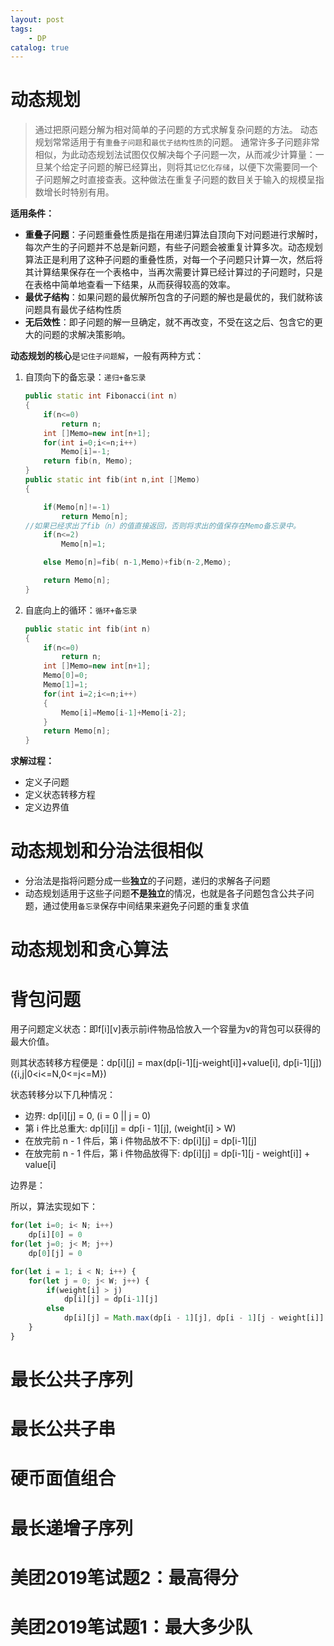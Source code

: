 ```yaml
---
layout: post
tags: 
    - DP
catalog: true
---
```


# 动态规划
> 通过把原问题分解为相对简单的子问题的方式求解复杂问题的方法。
> 动态规划常常适用于有`重叠子问题`和`最优子结构性质`的问题。
> 通常许多子问题非常相似，为此动态规划法试图仅仅解决每个子问题一次，从而减少计算量：一旦某个给定子问题的解已经算出，则将其`记忆化存储`，以便下次需要同一个子问题解之时直接查表。这种做法在重复子问题的数目关于输入的规模呈指数增长时特别有用。

**适用条件：**
- **重叠子问题**：子问题重叠性质是指在用递归算法自顶向下对问题进行求解时，每次产生的子问题并不总是新问题，有些子问题会被重复计算多次。动态规划算法正是利用了这种子问题的重叠性质，对每一个子问题只计算一次，然后将其计算结果保存在一个表格中，当再次需要计算已经计算过的子问题时，只是在表格中简单地查看一下结果，从而获得较高的效率。
- **最优子结构**：如果问题的最优解所包含的子问题的解也是最优的，我们就称该问题具有最优子结构性质
- **无后效性**：即子问题的解一旦确定，就不再改变，不受在这之后、包含它的更大的问题的求解决策影响。

**动态规划的核心**是`记住子问题解`，一般有两种方式：
1. 自顶向下的备忘录：`递归+备忘录`
    ``` c++
    public static int Fibonacci(int n)
    {
        if(n<=0)
            return n;
        int []Memo=new int[n+1];        
        for(int i=0;i<=n;i++)
            Memo[i]=-1;
        return fib(n, Memo);
    }
    public static int fib(int n,int []Memo)
    {

        if(Memo[n]!=-1)
            return Memo[n];
    //如果已经求出了fib（n）的值直接返回，否则将求出的值保存在Memo备忘录中。               
        if(n<=2)
            Memo[n]=1;

        else Memo[n]=fib( n-1,Memo)+fib(n-2,Memo);  

        return Memo[n];
    }
    ```
2. 自底向上的循环：`循环+备忘录`
    ```c++
    public static int fib(int n)
    {
        if(n<=0)
            return n;
        int []Memo=new int[n+1];
        Memo[0]=0;
        Memo[1]=1;
        for(int i=2;i<=n;i++)
        {
            Memo[i]=Memo[i-1]+Memo[i-2];
        }       
        return Memo[n];
    }
    ```

**求解过程：**
- 定义子问题
- 定义状态转移方程
- 定义边界值

# 动态规划和分治法很相似
- 分治法是指将问题分成一些**独立**的子问题，递归的求解各子问题
- 动态规划适用于这些子问题**不是独立**的情况，也就是各子问题包含公共子问题，通过使用`备忘录`保存中间结果来避免子问题的重复求值

# 动态规划和贪心算法

# 背包问题
用子问题定义状态：即f[i][v]表示前i件物品恰放入一个容量为v的背包可以获得的最大价值。

则其状态转移方程便是：dp[i][j] = max(dp[i-1][j-weight[i]]+value[i], dp[i-1][j]) ({i,j|0<i<=N,0<=j<=M})

状态转移分以下几种情况：
- 边界: dp[i][j] = 0, (i = 0 || j = 0)
- 第 i 件比总重大: dp[i][j] = dp[i - 1][j], (weight[i] > W)
- 在放完前 n - 1 件后，第 i 件物品放不下: dp[i][j] = dp[i-1][j]
- 在放完前 n - 1 件后，第 i 件物品放得下: dp[i][j] = dp[i-1][j - weight[i]] + value[i]

边界是：

所以，算法实现如下：
``` js
for(let i=0; i< N; i++) 
    dp[i][0] = 0
for(let j=0; j< M; j++)
    dp[0][j] = 0

for(let i = 1; i < N; i++) {
    for(let j = 0; j< W; j++) {
        if(weight[i] > j)
            dp[i][j] = dp[i-1][j]
        else 
            dp[i][j] = Math.max(dp[i - 1][j], dp[i - 1][j - weight[i]] + value[i])
    }
}
```

# 最长公共子序列

# 最长公共子串

# 硬币面值组合

# 最长递增子序列

# 美团2019笔试题2：最高得分

# 美团2019笔试题1：最大多少队